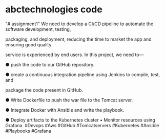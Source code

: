 # abctechnologies code
"# assignment1" 
We need to develop a CI/CD pipeline to automate the software development, testing,

packaging, and deployment, reducing the time to market the app and ensuring good quality

service is experienced by end users. In this project, we need to—

● push the code to our GitHub repository.

● create a continuous integration pipeline using Jenkins to compile, test, and

package the code present in GitHub.

● Write Dockerfile to push the war file to the Tomcat server.

● Integrate Docker with Ansible and write the playbook.

● Deploy artifacts to the Kubernetes cluster • Monitor resources using Grafana. #Devops
#Aws #GitHub #Tomcatservers #Kubernetes #Ansible #Playbooks #Grafana
